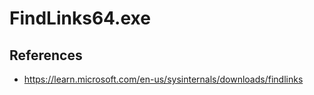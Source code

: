 # FindLinks64.exe

## References
* https://learn.microsoft.com/en-us/sysinternals/downloads/findlinks
